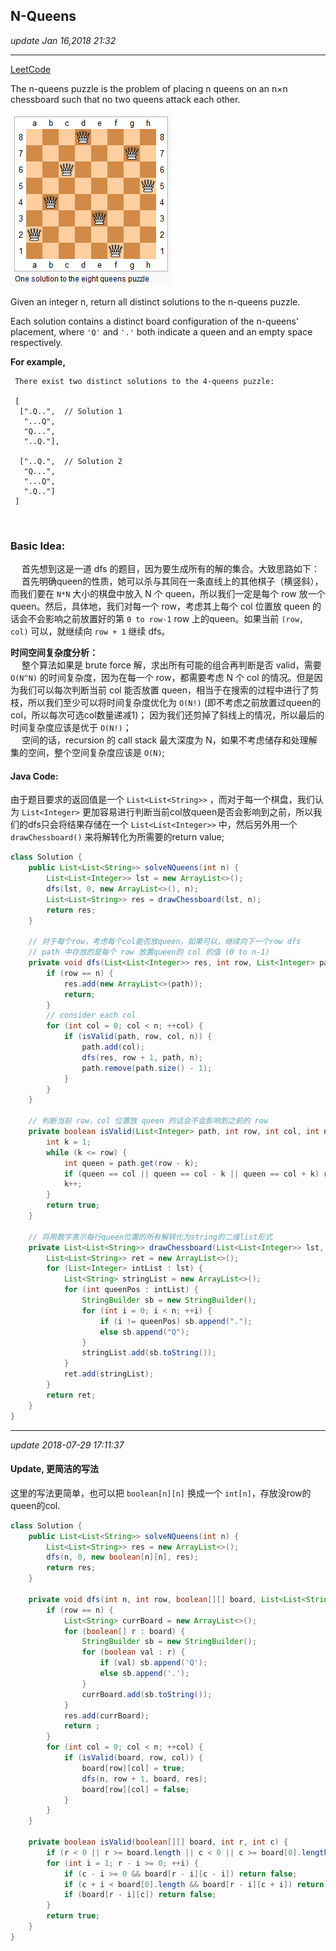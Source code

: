## N-Queens
_update Jan 16,2018  21:32_

---
[LeetCode](https://leetcode.com/problems/n-queens/description/)

The n-queens puzzle is the problem of placing n queens on an n×n chessboard such that no two queens attack each other.

![](/assets/8-queens.png)

Given an integer n, return all distinct solutions to the n-queens puzzle.

Each solution contains a distinct board configuration of the n-queens' placement, where `'Q'` and `'.'` both indicate a queen and an empty space respectively.

**For example,**

     There exist two distinct solutions to the 4-queens puzzle:

     [
      [".Q..",  // Solution 1
       "...Q",
       "Q...",
       "..Q."],

      ["..Q.",  // Solution 2
       "Q...",
       "...Q",
       ".Q.."]
     ]

<br>

### Basic Idea:
&emsp; 首先想到这是一道 dfs 的题目，因为要生成所有的解的集合。大致思路如下：  
&emsp; 首先明确queen的性质，她可以杀与其同在一条直线上的其他棋子（横竖斜），而我们要在 `N*N` 大小的棋盘中放入 N 个 queen，所以我们一定是每个 row 放一个 queen。然后，具体地，我们对每一个 row，考虑其上每个 col 位置放 queen 的话会不会影响之前放置好的第 `0 to row-1` row 上的queen。如果当前 `(row, col)` 可以，就继续向 `row + 1` 继续 dfs。

**时间空间复杂度分析：**  
&emsp; 整个算法如果是 brute force 解，求出所有可能的组合再判断是否 valid，需要 `O(N^N)` 的时间复杂度，因为在每一个 row，都需要考虑 N 个 col 的情况。但是因为我们可以每次判断当前 col 能否放置 queen，相当于在搜索的过程中进行了剪枝，所以我们至少可以将时间复杂度优化为 `O(N!)` (即不考虑之前放置过queen的col，所以每次可选col数量递减1)； 因为我们还剪掉了斜线上的情况，所以最后的时间复杂度应该是优于 `O(N!)`；  
&emsp; 空间的话，recursion 的 call stack 最大深度为 N，如果不考虑储存和处理解集的空间，整个空间复杂度应该是 `O(N)`;

#### Java Code:
由于题目要求的返回值是一个 `List<List<String>>` ，而对于每一个棋盘，我们认为 `List<Integer>` 更加容易进行判断当前col放queen是否会影响到之前，所以我们的dfs只会将结果存储在一个 `List<List<Integer>>` 中，然后另外用一个 `drawChessboard()` 来将解转化为所需要的return value;

```java
class Solution {
    public List<List<String>> solveNQueens(int n) {
        List<List<Integer>> lst = new ArrayList<>();
        dfs(lst, 0, new ArrayList<>(), n);
        List<List<String>> res = drawChessboard(lst, n);
        return res;
    }

    // 对于每个row，考虑每个col能否放queen，如果可以，继续向下一个row dfs
    // path 中存放的是每个 row 放置queen的 col 的值 (0 to n-1)
    private void dfs(List<List<Integer>> res, int row, List<Integer> path, int n) {
        if (row == n) {
            res.add(new ArrayList<>(path));
            return;
        }
        // consider each col
        for (int col = 0; col < n; ++col) {
            if (isValid(path, row, col, n)) {
                path.add(col);
                dfs(res, row + 1, path, n);
                path.remove(path.size() - 1);
            }
        }
    }

    // 判断当前 row，col 位置放 queen 的话会不会影响到之前的 row
    private boolean isValid(List<Integer> path, int row, int col, int n) {
        int k = 1;
        while (k <= row) {
            int queen = path.get(row - k);
            if (queen == col || queen == col - k || queen == col + k) return false;
            k++;
        }
        return true;
    }

    // 将用数字表示每行queen位置的所有解转化为string的二维list形式
    private List<List<String>> drawChessboard(List<List<Integer>> lst, int n) {
        List<List<String>> ret = new ArrayList<>();
        for (List<Integer> intList : lst) {
            List<String> stringList = new ArrayList<>();
            for (int queenPos : intList) {
                StringBuilder sb = new StringBuilder();
                for (int i = 0; i < n; ++i) {
                    if (i != queenPos) sb.append(".");
                    else sb.append("Q");
                }
                stringList.add(sb.toString());
            }
            ret.add(stringList);
        }
        return ret;
    }
}
```

---
_update 2018-07-29 17:11:37_

#### Update, 更简洁的写法
这里的写法更简单，也可以把 `boolean[n][n]` 换成一个 `int[n]`，存放没row的queen的col.

```java
class Solution {
    public List<List<String>> solveNQueens(int n) {
        List<List<String>> res = new ArrayList<>();
        dfs(n, 0, new boolean[n][n], res);
        return res;
    }

    private void dfs(int n, int row, boolean[][] board, List<List<String>> res) {
        if (row == n) {
            List<String> currBoard = new ArrayList<>();
            for (boolean[] r : board) {
                StringBuilder sb = new StringBuilder();
                for (boolean val : r) {
                    if (val) sb.append('Q');
                    else sb.append('.');
                }
                currBoard.add(sb.toString());
            }
            res.add(currBoard);
            return ;
        }
        for (int col = 0; col < n; ++col) {
            if (isValid(board, row, col)) {
                board[row][col] = true;
                dfs(n, row + 1, board, res);
                board[row][col] = false;
            }
        }
    }

    private boolean isValid(boolean[][] board, int r, int c) {
        if (r < 0 || r >= board.length || c < 0 || c >= board[0].length) return false;
        for (int i = 1; r - i >= 0; ++i) {
            if (c - i >= 0 && board[r - i][c - i]) return false;
            if (c + i < board[0].length && board[r - i][c + i]) return false;
            if (board[r - i][c]) return false;
        }
        return true;
    }
}
```
